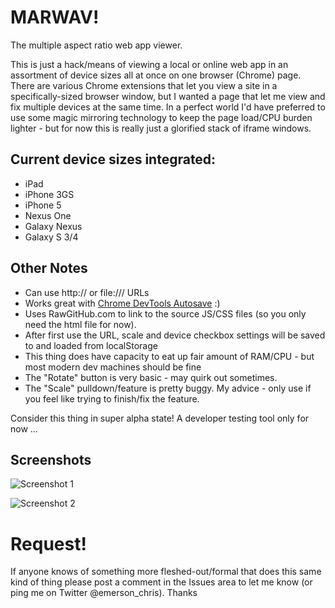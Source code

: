 MARWAV!
======

The multiple aspect ratio web app viewer. 

This is just a hack/means of viewing a local or online web app in an assortment of device sizes all at once on one browser (Chrome) page. There are various Chrome extensions that let you view a site in a specifically-sized browser window, but I wanted a page that let me view and fix multiple devices at the same time. In a perfect world I'd have preferred to use some magic mirroring technology to keep the page load/CPU burden lighter - but for now this is really just a glorified stack of iframe windows.

## Current device sizes integrated:
  - iPad
  - iPhone 3GS
  - iPhone 5
  - Nexus One
  - Galaxy Nexus
  - Galaxy S 3/4

## Other Notes
 - Can use http:// or file:/// URLs
 - Works great with [Chrome DevTools Autosave](https://github.com/NV/chrome-devtools-autosave) :) 
 - Uses RawGitHub.com to link to the source JS/CSS files (so you only need the html file for now).
 - After first use the URL, scale and device checkbox settings will be saved to and loaded from localStorage
 - This thing does have capacity to eat up fair amount of RAM/CPU - but most modern dev machines should be fine
 - The "Rotate" button is very basic - may quirk out sometimes.
 - The "Scale" pulldown/feature is pretty buggy. My advice - only use if you feel like trying to finish/fix the feature.

Consider this thing in super alpha state! A developer testing tool only for now ...

## Screenshots

![Screenshot 1](http://farm8.staticflickr.com/7442/9615146672_160a14da2e_c.jpg)

![Screenshot 2](http://farm6.staticflickr.com/5550/9615146788_7159540269_c.jpg)

Request!
======
If anyone knows of something more fleshed-out/formal that does this same kind of thing please post a comment in the Issues area to let me know (or ping me on Twitter @emerson_chris). Thanks
